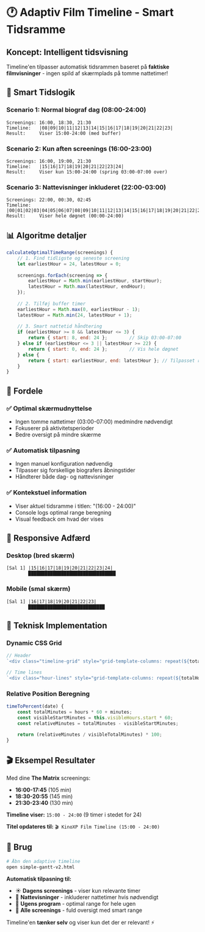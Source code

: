 # 🕐 Adaptiv Film Timeline - Smart Tidsramme

## Koncept: Intelligent tidsvisning

Timeline'en tilpasser automatisk tidsrammen baseret på **faktiske filmvisninger** - ingen spild af skærmplads på tomme nattetimer!

## 🧠 Smart Tidslogik

### **Scenario 1: Normal biograf dag (08:00-24:00)**
```
Screenings: 16:00, 18:30, 21:30
Timeline:   |08|09|10|11|12|13|14|15|16|17|18|19|20|21|22|23|
Result:     Viser 15:00-24:00 (med buffer)
```

### **Scenario 2: Kun aften screenings (16:00-23:00)**  
```
Screenings: 16:00, 19:00, 21:30
Timeline:   |15|16|17|18|19|20|21|22|23|24|
Result:     Viser kun 15:00-24:00 (spring 03:00-07:00 over)
```

### **Scenario 3: Nattevisninger inkluderet (22:00-03:00)**
```
Screenings: 22:00, 00:30, 02:45
Timeline:   |00|01|02|03|04|05|06|07|08|09|10|11|12|13|14|15|16|17|18|19|20|21|22|23|
Result:     Viser hele døgnet (00:00-24:00)
```

## 📊 Algoritme detaljer

```javascript
calculateOptimalTimeRange(screenings) {
    // 1. Find tidligste og seneste screening
    let earliestHour = 24, latestHour = 0;
    
    screenings.forEach(screening => {
        earliestHour = Math.min(earliestHour, startHour);
        latestHour = Math.max(latestHour, endHour);
    });
    
    // 2. Tilføj buffer timer
    earliestHour = Math.max(0, earliestHour - 1);
    latestHour = Math.min(24, latestHour + 1);
    
    // 3. Smart nattetid håndtering
    if (earliestHour >= 8 && latestHour <= 3) {
        return { start: 8, end: 24 };        // Skip 03:00-07:00
    } else if (earliestHour <= 3 || latestHour >= 22) {
        return { start: 0, end: 24 };        // Vis hele døgnet  
    } else {
        return { start: earliestHour, end: latestHour }; // Tilpasset range
    }
}
```

## 🎯 Fordele

### ✅ **Optimal skærmudnyttelse**
- Ingen tomme nattetimer (03:00-07:00) medmindre nødvendigt
- Fokuserer på aktivitetsperioder
- Bedre oversigt på mindre skærme

### ✅ **Automatisk tilpasning** 
- Ingen manuel konfiguration nødvendig
- Tilpasser sig forskellige biografers åbningstider
- Håndterer både dag- og nattevisninger

### ✅ **Kontekstuel information**
- Viser aktuel tidsramme i titlen: "(16:00 - 24:00)"
- Console logs optimal range beregning
- Visual feedback om hvad der vises

## 📱 Responsive Adfærd

### **Desktop (bred skærm)**
```
[Sal 1] |15|16|17|18|19|20|21|22|23|24|
        ████████████████████████████████
```

### **Mobile (smal skærm)** 
```
[Sal 1] |16|17|18|19|20|21|22|23|
        ████████████████████████████
```

## 🔧 Teknisk Implementation

### **Dynamic CSS Grid**
```javascript
// Header
`<div class="timeline-grid" style="grid-template-columns: repeat(${totalHours}, 1fr);">`

// Time lines  
`<div class="hour-lines" style="grid-template-columns: repeat(${totalHours}, 1fr);">`
```

### **Relative Position Beregning**
```javascript
timeToPercent(date) {
    const totalMinutes = hours * 60 + minutes;
    const visibleStartMinutes = this.visibleHours.start * 60;
    const relativeMinutes = totalMinutes - visibleStartMinutes;
    
    return (relativeMinutes / visibleTotalMinutes) * 100;
}
```

## 🎬 Eksempel Resultater

Med dine **The Matrix** screenings:
- **16:00-17:45** (105 min)
- **18:30-20:55** (145 min)  
- **21:30-23:40** (130 min)

**Timeline viser:** `15:00 - 24:00` (9 timer i stedet for 24)

**Titel opdateres til:** `🎬 KinoXP Film Timeline (15:00 - 24:00)`

## 🚀 Brug

```bash
# Åbn den adaptive timeline
open simple-gantt-v2.html
```

**Automatisk tilpasning til:**
- ☀️ **Dagens screenings** - viser kun relevante timer
- 🌙 **Nattevisninger** - inkluderer nattetimer hvis nødvendigt  
- 📅 **Ugens program** - optimal range for hele ugen
- 🎯 **Alle screenings** - fuld oversigt med smart range

Timeline'en **tænker selv** og viser kun det der er relevant! ⚡